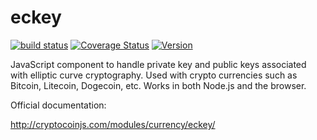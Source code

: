 eckey
=====

[![build status](https://secure.travis-ci.org/cryptocoinjs/eckey.png)](http://travis-ci.org/cryptocoinjs/eckey)
[![Coverage Status](https://img.shields.io/coveralls/cryptocoinjs/eckey.svg)](https://coveralls.io/r/cryptocoinjs/eckey)
[![Version](http://img.shields.io/npm/v/eckey.svg)](https://www.npmjs.org/package/eckey)

JavaScript component to handle private key and public keys associated with elliptic curve cryptography. Used with crypto currencies such as Bitcoin, Litecoin, Dogecoin, etc. Works in both Node.js and the browser.


Official documentation:

http://cryptocoinjs.com/modules/currency/eckey/
